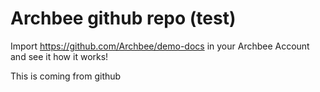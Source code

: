 # Archbee github repo (test)

Import <https://github.com/Archbee/demo-docs> in your Archbee Account and see it how it works!

This is coming from github

#


